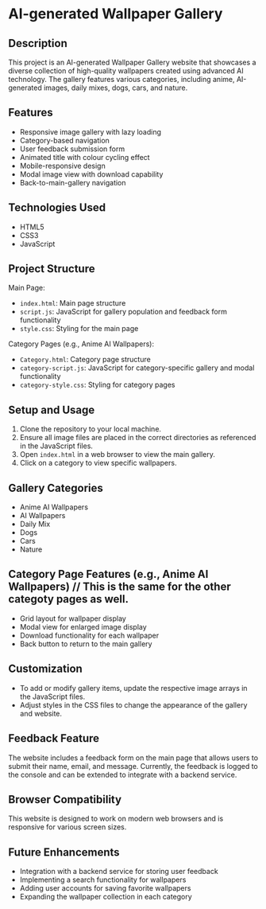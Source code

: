 # AI-generated Wallpaper Gallery

## Description
This project is an AI-generated Wallpaper Gallery website that showcases a diverse collection of high-quality wallpapers created using advanced AI technology. The gallery features various categories, including anime, AI-generated images, daily mixes, dogs, cars, and nature.

## Features
- Responsive image gallery with lazy loading
- Category-based navigation
- User feedback submission form
- Animated title with colour cycling effect
- Mobile-responsive design
- Modal image view with download capability
- Back-to-main-gallery navigation

## Technologies Used
- HTML5
- CSS3
- JavaScript

## Project Structure
Main Page:
- `index.html`: Main page structure
- `script.js`: JavaScript for gallery population and feedback form functionality
- `style.css`: Styling for the main page

Category Pages (e.g., Anime AI Wallpapers):
- `Category.html`: Category page structure
- `category-script.js`: JavaScript for category-specific gallery and modal functionality
- `category-style.css`: Styling for category pages

## Setup and Usage
1. Clone the repository to your local machine.
2. Ensure all image files are placed in the correct directories as referenced in the JavaScript files.
3. Open `index.html` in a web browser to view the main gallery.
4. Click on a category to view specific wallpapers.

## Gallery Categories
- Anime AI Wallpapers
- AI Wallpapers
- Daily Mix
- Dogs
- Cars
- Nature

## Category Page Features (e.g., Anime AI Wallpapers) // This is the same for the other categoty pages as well.
- Grid layout for wallpaper display
- Modal view for enlarged image display
- Download functionality for each wallpaper
- Back button to return to the main gallery

## Customization
- To add or modify gallery items, update the respective image arrays in the JavaScript files.
- Adjust styles in the CSS files to change the appearance of the gallery and website.

## Feedback Feature
The website includes a feedback form on the main page that allows users to submit their name, email, and message. Currently, the feedback is logged to the console and can be extended to integrate with a backend service.

## Browser Compatibility
This website is designed to work on modern web browsers and is responsive for various screen sizes.

## Future Enhancements
- Integration with a backend service for storing user feedback
- Implementing a search functionality for wallpapers
- Adding user accounts for saving favorite wallpapers
- Expanding the wallpaper collection in each category
